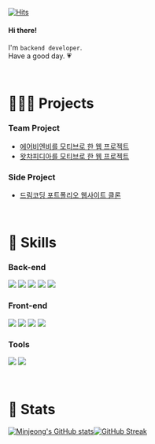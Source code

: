 <!--
**minjeongcode/minjeongcode** is a ✨ _special_ ✨ repository because its `README.md` (this file) appears on your GitHub profile.

Here are some ideas to get you started:

- 🔭 I’m currently working on ...
- 🌱 I’m currently learning ...
- 👯 I’m looking to collaborate on ...
- 🤔 I’m looking for help with ...
- 💬 Ask me about ...
- 📫 How to reach me: ...
- 😄 Pronouns: ...
- ⚡ Fun fact: ...
-->
[![Hits](https://hits.seeyoufarm.com/api/count/incr/badge.svg?url=https%3A%2F%2Fgithub.com%2Fminjeongcode&count_bg=%23023E8A&title_bg=%23666262&icon=&icon_color=%23E7E7E7&title=hits&edge_flat=false)](https://hits.seeyoufarm.com)
<br>

#### Hi there!
I'm `backend developer`.<br>
Have a good day. 💗

<br>

# 🏃🏻‍♀️ Projects

### Team Project

- [에어비엔비를 모티브로 한 웹 프로젝트](https://github.com/minjeongcode/26-2nd-WeAreBnB-backend)
- [왓챠피디아를 모티브로 한 웹 프로젝트](https://github.com/minjeongcode/26-1st-WETCHAPEDIA-backend)

### Side Project

- [드림코딩 포트폴리오 웹사이트 클론](https://minjeongcode.github.io/Portfolio/)

<br>

# 📌 Skills

### Back-end
<img src="https://img.shields.io/badge/Python-3776AB?style=flat-square&logo=Python&logoColor=white"/>&nbsp;<img src="https://img.shields.io/badge/Django-092E20?style=flat-square&logo=Django&logoColor=white"/>&nbsp;<img src="https://img.shields.io/badge/MySQL-4479A1?style=flat-square&logo=MySQL&logoColor=white"/>&nbsp;<img src="https://img.shields.io/badge/Amazon%20AWS-232F3E?style=flat-square&logo=Amazon%20AWS&logoColor=white"/>&nbsp;<img src="https://img.shields.io/badge/Docker-2496ED?style=flat-square&logo=Docker&logoColor=white"/>

### Front-end
<img src="https://img.shields.io/badge/HTML5-E34F26?style=flat-square&logo=HTML5&logoColor=white"/>&nbsp;<img src="https://img.shields.io/badge/CSS3-1572B6?style=flat-square&logo=CSS3&logoColor=white"/>&nbsp;<img src="https://img.shields.io/badge/JavaScript-F7DF1E?style=flat-square&logo=JavaScript&logoColor=black"/>&nbsp;<img src="https://img.shields.io/badge/Bootstrap-7952B3?style=flat-square&logo=Bootstrap&logoColor=white"/>

### Tools
<img src="https://img.shields.io/badge/Git-F05032?style=flat-square&logo=Git&logoColor=white"/>&nbsp;<img src="https://img.shields.io/badge/Visual%20Studio%20Code-007ACC?style=flat-square&logo=Visual%20Studio%20Code&logoColor=white"/>

<br>

# 🌱 Stats

[![Minjeong's GitHub stats](https://github-readme-stats.vercel.app/api?username=minjeongcode&show_icons=true&theme=tokyonight&hide_border=true)](https://github.com/minjeongcode)[![GitHub Streak](https://github-readme-streak-stats.herokuapp.com/?user=minjeongcode&theme=tokyonight&hide_border=true)](https://github.com/minjeongcode)

<!-- <p align="center">
 <img src="https://github-readme-stats.vercel.app/api?username=minjeongcode&show_icons=true&theme=tokyonight&hide_border=true" alt="Minjeong's GitHub stats" width="450" height="300"/>
 <img src="https://github-readme-streak-stats.herokuapp.com/?user=minjeongcode&theme=tokyonight&hide_border=true" alt="GitHub Streak" width="450" height="300"/>
</p> -->

